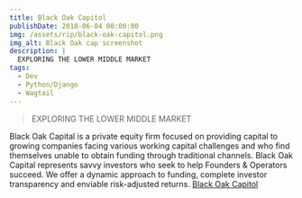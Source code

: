 ```yaml
---
title: Black Oak Capitol
publishDate: 2018-06-04 00:00:00
img: /assets/rip/black-oak-capitol.png
img_alt: Black Oak cap screenshot
description: |
  EXPLORING THE LOWER MIDDLE MARKET
tags:
  - Dev
  - Python/Django
  - Wagtail
---
```


> EXPLORING THE LOWER MIDDLE MARKET

Black Oak Capital is a private equity firm focused on providing capital to growing companies facing various working capital challenges and who find themselves unable to obtain funding through traditional channels. Black Oak Capital represents savvy investors who seek to help Founders & Operators succeed. We offer a dynamic approach to funding, complete investor transparency and enviable risk-adjusted returns. <a href="https://blackoakcp.com" target="_blank">Black Oak Capitol</a>